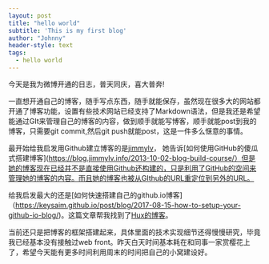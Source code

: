 ```yaml
---
layout: post
title: "hello world"
subtitle: 'This is my first blog'
author: "Johnny"
header-style: text
tags:
  - hello world
---
```


今天是我为微博开通的日志，普天同庆，喜大普奔!

一直想开通自己的博客，随手写点东西，随手就能保存，虽然现在很多大的网站都开通了博客功能，设置有些技术网站已经支持了Markdown语法，但是我还是希望能通过GIt来管理自己的博客的内容，做到顺手就能写博客，顺手就能post到我的博客，只需要git commit,然后git push就能post，这是一件多么惬意的事情。

最开始给我启发用Github建立博客的是[jimmylv](https://blog.jimmylv.info/)， 她告诉[如何使用GitHub的傻瓜式搭建博客](https://blog.jimmylv.info/2013-10-02-blog-build-course/）但是她的博客现在已经并不是直接使用Github还构建的，只是利用了GitHub的空间来管理她的博客的内容。而且她的博客也被从GIthub的URL重定位到另外的URL。

给我启发最大的还是[如何快速搭建自己的github.io博客]（https://keysaim.github.io/post/blog/2017-08-15-how-to-setup-your-github-io-blog/)。这篇文章帮我找到了[Hux的博客](https://github.com/Huxpro/huxpro.github.io)。

当前还只是把博客的框架搭建起来，具体里面的技术实现细节还得慢慢研究，毕竟我已经基本没有接触过web front。昨天白天时间基本耗在和同事一家赏樱花上了，希望今天能有更多时间利用周末的时间把自己的小窝建设好。

